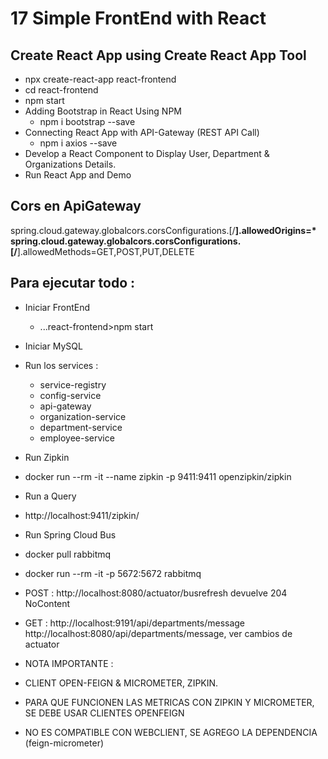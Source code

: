 # 17 Simple FrontEnd with React

## Create React App using Create React App Tool
  - npx create-react-app react-frontend
  - cd react-frontend
  - npm start
- Adding Bootstrap in React Using NPM
  - npm i bootstrap --save
- Connecting React App with API-Gateway (REST API Call)
  - npm i axios --save
- Develop a React Component to Display User, Department & Organizations Details.
- Run React App and Demo


## Cors en ApiGateway
spring.cloud.gateway.globalcors.corsConfigurations.[/**].allowedOrigins=*
spring.cloud.gateway.globalcors.corsConfigurations.[/**].allowedMethods=GET,POST,PUT,DELETE

## Para ejecutar todo :
- Iniciar FrontEnd
  - ...react-frontend>npm start
- Iniciar MySQL
- Run los services :
  - service-registry
  - config-service
  - api-gateway
  - organization-service
  - department-service
  - employee-service
  
- Run Zipkin
- docker run --rm -it --name zipkin -p 9411:9411 openzipkin/zipkin
- Run a Query
- http://localhost:9411/zipkin/

- Run Spring Cloud Bus
- docker pull rabbitmq
- docker run --rm -it -p 5672:5672 rabbitmq
- POST : http://localhost:8080/actuator/busrefresh  devuelve 204 NoContent
- GET  : http://localhost:9191/api/departments/message  http://localhost:8080/api/departments/message, ver cambios de actuator


- NOTA IMPORTANTE :
- CLIENT OPEN-FEIGN & MICROMETER, ZIPKIN.  
- PARA QUE FUNCIONEN LAS METRICAS CON ZIPKIN Y MICROMETER, SE DEBE USAR CLIENTES OPENFEIGN
- NO ES COMPATIBLE CON WEBCLIENT, SE AGREGO LA DEPENDENCIA (feign-micrometer)

